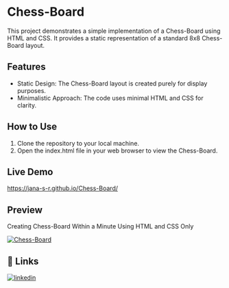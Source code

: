 
# Chess-Board

This project demonstrates a simple implementation of a Chess-Board using HTML and CSS. It provides a static representation of a standard 8x8 Chess-Board layout.



## Features

- Static Design: The Chess-Board layout is created purely for display purposes. 
- Minimalistic Approach: The code uses minimal HTML and CSS for clarity.


## How to Use

1. Clone the repository to your local machine.
2. Open the index.html file in your web browser to view the Chess-Board.


## Live Demo

https://jana-s-r.github.io/Chess-Board/

## Preview

Creating Chess-Board Within a Minute Using HTML and CSS Only

[![Chess-Board](https://img.youtube.com/vi/_2ULxHkSYjo/0.jpg)](https://www.youtube.com/watch?v=_2ULxHkSYjo)


## 🔗 Links

[![linkedin](https://img.shields.io/badge/linkedin-0A66C2?style=for-the-badge&logo=linkedin&logoColor=white)](https://www.linkedin.com/in/jana-s-r/)


